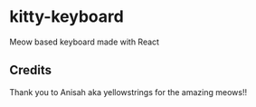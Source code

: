# kitty-keyboard
Meow based keyboard made with React




## Credits
Thank you to Anisah aka yellowstrings for the amazing meows!!
